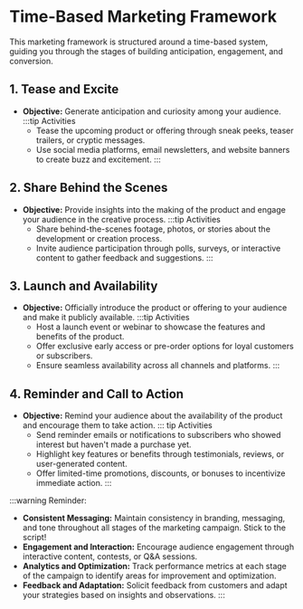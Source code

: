 # Time-Based Marketing Framework

This marketing framework is structured around a time-based system, guiding you through the stages of building anticipation, engagement, and conversion.

## 1. Tease and Excite
- **Objective:** Generate anticipation and curiosity among your audience.
:::tip Activities 
  - Tease the upcoming product or offering through sneak peeks, teaser trailers, or cryptic messages.
  - Use social media platforms, email newsletters, and website banners to create buzz and excitement.
  :::

## 2. Share Behind the Scenes
- **Objective:** Provide insights into the making of the product and engage your audience in the creative process.
:::tip Activities
  - Share behind-the-scenes footage, photos, or stories about the development or creation process.
  - Invite audience participation through polls, surveys, or interactive content to gather feedback and suggestions.
  :::

## 3. Launch and Availability
- **Objective:** Officially introduce the product or offering to your audience and make it publicly available.
:::tip Activities 
  - Host a launch event or webinar to showcase the features and benefits of the product.
  - Offer exclusive early access or pre-order options for loyal customers or subscribers.
  - Ensure seamless availability across all channels and platforms.
:::
## 4. Reminder and Call to Action
- **Objective:** Remind your audience about the availability of the product and encourage them to take action.
::: tip Activities 
  - Send reminder emails or notifications to subscribers who showed interest but haven't made a purchase yet.
  - Highlight key features or benefits through testimonials, reviews, or user-generated content.
  - Offer limited-time promotions, discounts, or bonuses to incentivize immediate action.
:::

:::warning Reminder:
- **Consistent Messaging:** Maintain consistency in branding, messaging, and tone throughout all stages of the marketing campaign. Stick to the script!
- **Engagement and Interaction:** Encourage audience engagement through interactive content, contests, or Q&A sessions. 
- **Analytics and Optimization:** Track performance metrics at each stage of the campaign to identify areas for improvement and optimization.
- **Feedback and Adaptation:** Solicit feedback from customers and adapt your strategies based on insights and observations.
:::